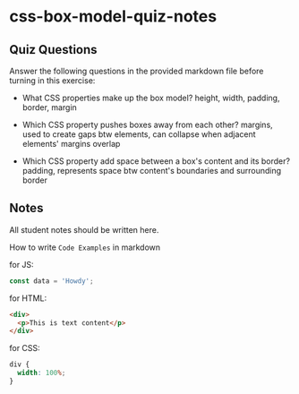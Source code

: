 # css-box-model-quiz-notes

## Quiz Questions

Answer the following questions in the provided markdown file before turning in this exercise:

- What CSS properties make up the box model?
  height, width, padding, border, margin

- Which CSS property pushes boxes away from each other?
  margins, used to create gaps btw elements, can collapse when adjacent elements' margins overlap

- Which CSS property add space between a box's content and its border?
  padding, represents space btw content's boundaries and surrounding border

## Notes

All student notes should be written here.

How to write `Code Examples` in markdown

for JS:

```javascript
const data = 'Howdy';
```

for HTML:

```html
<div>
  <p>This is text content</p>
</div>
```

for CSS:

```css
div {
  width: 100%;
}
```

